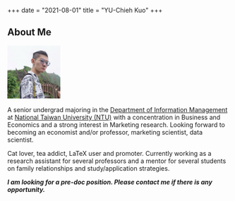 
+++
date = "2021-08-01"
title = "YU-Chieh Kuo"
+++


## About Me

<img src = "/photo.jpg" width = "120" figure class = "avatar" />
<!--
{{< figure class="avatar" src="/photo.jpg" alt="photo">}}
-->

<!--<div style='text-align: justify; font-size: 16pt;'> -->
A senior undergrad majoring in the [Department of Information Management](https://management.ntu.edu.tw/en/IM)
at [National Taiwan University (NTU)](https://www.ntu.edu.tw/english/)
with a concentration
in Business and Economics and a strong interest in Marketing research.
Looking forward to becoming an economist and/or professor, marketing scientist, data scientist.

Cat lover, tea addict, LaTeX user and promoter. Currently working as a research
assistant for several professors and a mentor for several students on family relationships
and study/application strategies.

***I am looking for a pre-doc position. Please contact me if there is any opportunity.***
